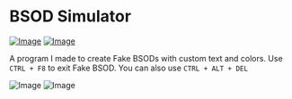 # BSOD Simulator

[![Image](https://img.shields.io/badge/Download-V1.0-success?style=for-the-badge)](https://github.com/Basicprogrammer10/AutoClicker/releases/download/1.0.0/AutoClicker.exe) [![Image](https://img.shields.io/badge/.NET-V4.7.2+-informational?style=for-the-badge)](https://dotnet.microsoft.com/)



A program I made to create Fake BSODs with custom text and colors. Use `CTRL + F8` to exit Fake BSOD.  You can also use `CTRL + ALT + DEL`



![Image](https://i.imgur.com/fztRh5H.png)
![Image](https://i.imgur.com/UIcZvSj.png)
